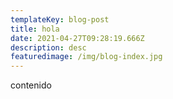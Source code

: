 ```yaml
---
templateKey: blog-post
title: hola
date: 2021-04-27T09:28:19.666Z
description: desc
featuredimage: /img/blog-index.jpg
---
```

contenido